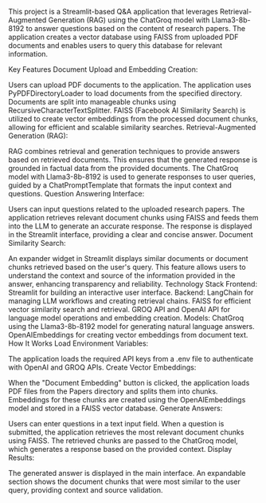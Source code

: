 This project is a Streamlit-based Q&A application that leverages Retrieval-Augmented Generation (RAG) using the ChatGroq model with Llama3-8b-8192 to answer questions based on the content of research papers. The application creates a vector database using FAISS from uploaded PDF documents and enables users to query this database for relevant information.

Key Features
Document Upload and Embedding Creation:

Users can upload PDF documents to the application.
The application uses PyPDFDirectoryLoader to load documents from the specified directory.
Documents are split into manageable chunks using RecursiveCharacterTextSplitter.
FAISS (Facebook AI Similarity Search) is utilized to create vector embeddings from the processed document chunks, allowing for efficient and scalable similarity searches.
Retrieval-Augmented Generation (RAG):

RAG combines retrieval and generation techniques to provide answers based on retrieved documents. This ensures that the generated response is grounded in factual data from the provided documents.
The ChatGroq model with Llama3-8b-8192 is used to generate responses to user queries, guided by a ChatPromptTemplate that formats the input context and questions.
Question Answering Interface:

Users can input questions related to the uploaded research papers.
The application retrieves relevant document chunks using FAISS and feeds them into the LLM to generate an accurate response.
The response is displayed in the Streamlit interface, providing a clear and concise answer.
Document Similarity Search:

An expander widget in Streamlit displays similar documents or document chunks retrieved based on the user's query.
This feature allows users to understand the context and source of the information provided in the answer, enhancing transparency and reliability.
Technology Stack
Frontend: Streamlit for building an interactive user interface.
Backend:
LangChain for managing LLM workflows and creating retrieval chains.
FAISS for efficient vector similarity search and retrieval.
GROQ API and OpenAI API for language model operations and embedding creation.
Models:
ChatGroq using the Llama3-8b-8192 model for generating natural language answers.
OpenAIEmbeddings for creating vector embeddings from document text.
How It Works
Load Environment Variables:

The application loads the required API keys from a .env file to authenticate with OpenAI and GROQ APIs.
Create Vector Embeddings:

When the "Document Embedding" button is clicked, the application loads PDF files from the Papers directory and splits them into chunks.
Embeddings for these chunks are created using the OpenAIEmbeddings model and stored in a FAISS vector database.
Generate Answers:

Users can enter questions in a text input field. When a question is submitted, the application retrieves the most relevant document chunks using FAISS.
The retrieved chunks are passed to the ChatGroq model, which generates a response based on the provided context.
Display Results:

The generated answer is displayed in the main interface.
An expandable section shows the document chunks that were most similar to the user query, providing context and source validation.
